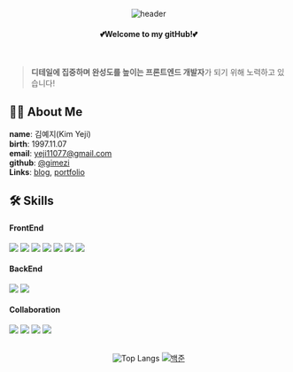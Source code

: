 <div align = "center">
  
![header](https://capsule-render.vercel.app/api?type=waving&color=eda4af&height=230&text=Kim%20Yeji&fontColor=ffffff&fontSize=60&fontAlign=80&fontAlignY=35&animation=twinkling&desc=@gimezi&descSize=18&descAlign=90&descAlignY=55)


#### :two_hearts:Welcome to my gitHub!:two_hearts:
<br/>
</div>

> **디테일에 집중하며 완성도를 높이는 프론트엔드 개발자**가 되기 위해 노력하고 있습니다!

## 🙋‍♀️ About Me
**name**: 김예지(Kim Yeji)  
**birth**: 1997.11.07  
**email**: yeji11077@gmail.com  
**github**: [@gimezi](https://github.com/gimezi)  
**Links**: [blog](https://memezz.tistory.com/), [portfolio](https://drive.google.com/file/d/1PsBgu8-vrfU2Azl--u5Sqi0SHYxqNsw7/view?usp=sharing)


## 🛠 Skills
#### FrontEnd
<div>
  <img src="https://img.shields.io/badge/JavaScript-F7DF1E?style=flat-square&logo=javascript&logoColor=black"/>
  <img src="https://img.shields.io/badge/Typescript-3178C6?style=flat-square&logo=Typescript&logoColor=white"/>
  <img src="https://img.shields.io/badge/React-61DAFB?style=flat-square&logo=React&logoColor=black"/>
  <img src="https://img.shields.io/badge/Vue.js-4FC08D?style=flat-square&logo=Vue.js&logoColor=white"/>
  <img src="https://img.shields.io/badge/Node.js-339933?style=flat-square&logo=Node.js&logoColor=white"/>
  <img src="https://img.shields.io/badge/Tailwind CSS-06B6D4?style=flat-square&logo=Tailwind CSS&logoColor=white"/>
  <img src="https://img.shields.io/badge/styled components-DB7093?style=flat-square&logo=styled-components&logoColor=white"/>
</div>


#### BackEnd
<div>
  <img src="https://img.shields.io/badge/django-092E20?style=flat-square&logo=django&logoColor=white"/>
  <img src="https://img.shields.io/badge/Python-3776AB?style=flat-square&logo=Python&logoColor=white"/>
</div>


#### Collaboration
<div>
  <img src="https://img.shields.io/badge/Git-F05032?style=flat-square&logo=git&logoColor=white"/>
  <img src="https://img.shields.io/badge/GitHub-181717?style=flat-square&logo=GitHub&logoColor=white"/>
  <img src="https://img.shields.io/badge/Notion-F3F3F3.svg?style=flat-square&logo=notion&logoColor=black" />
  <img src="https://img.shields.io/badge/figma-F24E1E.svg?style=flat-square&logo=figma&logoColor=white" />
</div>

<br/>

<div align="center">
  
  ![Top Langs](https://github-readme-stats.vercel.app/api/top-langs/?username=gimezi&layout=compact)
  [![백준](http://mazassumnida.wtf/api/v2/generate_badge?boj=yeji1107)](https://solved.ac/yeji1107)

</div>

